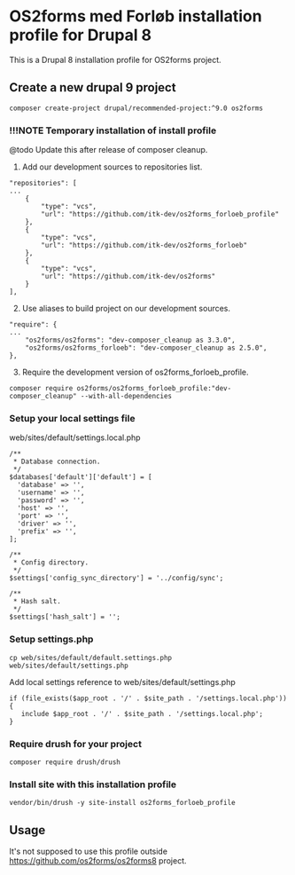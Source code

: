 # OS2forms med Forløb installation profile for Drupal 8

This is a Drupal 8 installation profile for OS2forms project.

## Create a new drupal 9 project
```
composer create-project drupal/recommended-project:^9.0 os2forms
```

### !!!NOTE Temporary installation of install profile
@todo Update this after release of composer cleanup.

1) Add our development sources to repositories list.
```
"repositories": [
...
    {
        "type": "vcs",
        "url": "https://github.com/itk-dev/os2forms_forloeb_profile"
    },
    {
        "type": "vcs",
        "url": "https://github.com/itk-dev/os2forms_forloeb"
    },
    {
        "type": "vcs",
        "url": "https://github.com/itk-dev/os2forms"
    }
],
```

2) Use aliases to build project on our development sources.
```
"require": {
...
    "os2forms/os2forms": "dev-composer_cleanup as 3.3.0",
    "os2forms/os2forms_forloeb": "dev-composer_cleanup as 2.5.0",
},
```

3) Require the development version of os2forms_forloeb_profile.
```
composer require os2forms/os2forms_forloeb_profile:"dev-composer_cleanup" --with-all-dependencies
```

### Setup your local settings file

web/sites/default/settings.local.php
```
/**
 * Database connection.
 */
$databases['default']['default'] = [
  'database' => '',
  'username' => '',
  'password' => '',
  'host' => '',
  'port' => '',
  'driver' => '',
  'prefix' => '',
];

/**
 * Config directory.
 */
$settings['config_sync_directory'] = '../config/sync';

/**
 * Hash salt.
 */
$settings['hash_salt'] = '';
```

### Setup settings.php
```
cp web/sites/default/default.settings.php web/sites/default/settings.php
```

Add local settings reference to web/sites/default/settings.php
```
if (file_exists($app_root . '/' . $site_path . '/settings.local.php')) {
   include $app_root . '/' . $site_path . '/settings.local.php';
}
```

### Require drush for your project
```
composer require drush/drush
```

### Install site with this installation profile
```
vendor/bin/drush -y site-install os2forms_forloeb_profile
```

## Usage
It's not supposed to use this profile outside https://github.com/os2forms/os2forms8 project.